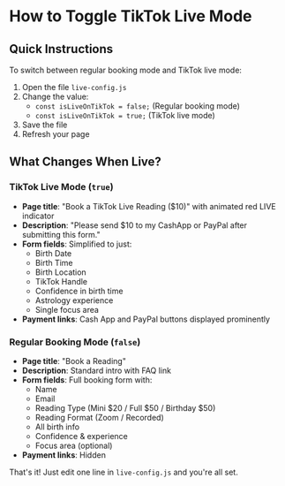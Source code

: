 # How to Toggle TikTok Live Mode

## Quick Instructions

To switch between regular booking mode and TikTok live mode:

1. Open the file `live-config.js`
2. Change the value:
   - `const isLiveOnTikTok = false;` (Regular booking mode)
   - `const isLiveOnTikTok = true;` (TikTok live mode)
3. Save the file
4. Refresh your page

## What Changes When Live?

### TikTok Live Mode (`true`)

- **Page title**: "Book a TikTok Live Reading ($10)" with animated red LIVE indicator
- **Description**: "Please send $10 to my CashApp or PayPal after submitting this form."
- **Form fields**: Simplified to just:
  - Birth Date
  - Birth Time
  - Birth Location
  - TikTok Handle
  - Confidence in birth time
  - Astrology experience
  - Single focus area
- **Payment links**: Cash App and PayPal buttons displayed prominently

### Regular Booking Mode (`false`)

- **Page title**: "Book a Reading"
- **Description**: Standard intro with FAQ link
- **Form fields**: Full booking form with:
  - Name
  - Email
  - Reading Type (Mini $20 / Full $50 / Birthday $50)
  - Reading Format (Zoom / Recorded)
  - All birth info
  - Confidence & experience
  - Focus area (optional)
- **Payment links**: Hidden

That's it! Just edit one line in `live-config.js` and you're all set.
